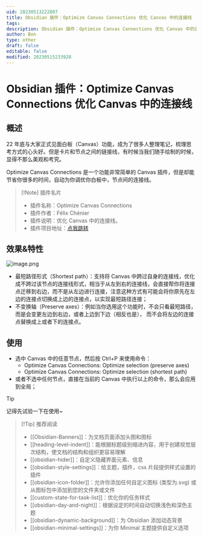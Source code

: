 ```yaml
---
uid: 20230513222807
title: Obsidian 插件：Optimize Canvas Connections 优化 Canvas 中的连接线
tags: 
description: Obsidian 插件：Optimize Canvas Connections 优化 Canvas 中的连接线
author: Bon
type: other
draft: false
editable: false
modified: 20230515233928
---
```


# Obsidian 插件：Optimize Canvas Connections 优化 Canvas 中的连接线

## 概述

22 年底与大家正式见面白板（Canvas）功能，成为了很多人整理笔记，梳理思考方式的心头好。但是卡片和节点之间的链接线，有时候当我们随手绘制的时候，显得不那么美观和考究。

Optimize Canvas Connections 是一个功能非常简单的 Canvas 插件，但是却能节省你很多的时间，自动为你调优你白板中，节点间的连接线。

> [!Note] 插件名片
> - 插件名称：Optimize Canvas Connections
> - 插件作者：Félix Chénier
> - 插件说明：优化 Canvas 中的连接线。
> - 插件项目地址：[点我跳转](https://github.com/felixchenier/obsidian-optimize-canvas-connections)

## 效果&特性

![image.png](https://cdn.pkmer.cn/images/20230514141810.png!pkmer)

- 最短路径形式（Shortest path）：支持将 Canvas 中跨过自身的连接线，优化成不跨过该节点的连接线形式，相当于从左到右的连接线，会直接帮你将连接点迁移到右边，而不是从左边进行连接，注意这种方式有可能会将你原先在左边的连接点切换成上边的连接点，以实现最短路径连接；
- 不变换轴（Preserve axes）：例如当你选用这个功能时，不会只看最短路径，而是会变更左边到右边，或者上边到下边（相反也是）， 而不会将左边的连接点替换成上或者下的连接点。

## 使用

- 选中 Canvas 中的任意节点，然后按 Ctrl+P 来使用命令：
	- Optimize Canvas Connections: Optimize selection (preserve axes)
	- Optimize Canvas Connections: Optimize selection (shortest path)
- 或者不选中任何节点，直接在当前的 Canvas 中执行以上的命令，那么会应用到全局；

> [!tip]
> 记得先试验一下在使用~

> [!Tip] 推荐阅读
> - [[Obsidian-Banners]]：为文档页面添加头图和图标
> - [[heading-level-indent]]：能根据标题级别缩进内容，用于创建视觉层次结构，使文档的结构和组织更容易理解
> - [[obsidian-hider]]：自定义隐藏界面元素、信息
> - [[obsidian-style-settings]]：给主题，插件，css 片段提供样式设置的插件
> - [[obsidian-icon-folder]]：允许你添加任何自定义图标 (类型为.svg) 或从图标包中添加到您的文件夹或文件
> - [[custom-state-for-task-list]]：优化你的任务样式
> - [[obsidian-day-and-night]]：根据设定的时间自动切换浅色和深色主题
> - [[obsidian-dynamic-background]]：为 Obsidian 添加动态背景
> - [[obsidian-minimal-settings]]：为你 Minimal 主题提供自定义选项